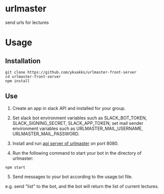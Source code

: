 # urlmaster
send urls for lectures

# Usage

## Installation

```console
git clone https://github.com/ykxakks/urlmaster-front-server
cd urlmaster-front-server
npm install 
```

## Use

1. Create an app in slack API and installed for your group.

2. Set slack bot environment variables such as SLACK_BOT_TOKEN, SLACK_SIGNING_SECRET, SLACK_APP_TOKEN; set mail sender environment variables such as URLMASTER_MAIL_USERNAME, URLMASTER_MAIL_PASSWORD.

3. Install and run [api server of urlmaster](https://github.com/ykxakks/urlmaster-api-server) on port 8080.

4. Run the following command to start your bot in the directory of urlmaster:
```console
npm start
```

5. Send messages to your bot according to the usage.txt file.

e.g. send "list" to the bot, and the bot will return the list of current lectures.
